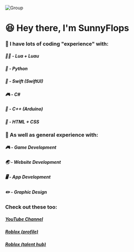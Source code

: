 ![Group](https://github.com/user-attachments/assets/267d2fe7-def5-4b71-916a-f0ded73a4bcb)

# 😆 Hey there, I'm SunnyFlops

### 💭 I have lots of coding "experience" with:

##### 🏃‍♂️ - Lua + Luau
##### 🐍 - Python
##### 📱 - Swift (SwiftUI)
##### 🎮 - C#
##### 🤖 - C++ (Arduino) 
##### 📝 - HTML + CSS

### 💬 As well as general experience with:

##### 🎮 - Game Development
##### 🌏 - Website Development
##### 🖥️ - App Development
##### ✏️ - Graphic Design

### Check out these too:

##### [YouTube Channel](https://www.youtube.com/@SunnyFlops)
##### [Roblox (profile)](https://www.roblox.com/users/986533440/profile)
##### [Roblox (talent hub)](https://create.roblox.com/talent/creators/986533440)
